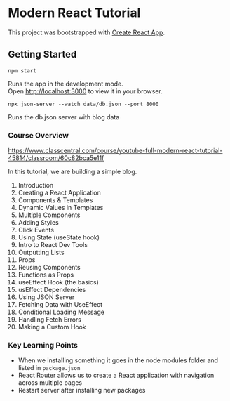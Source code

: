 # Modern React Tutorial 

This project was bootstrapped with [Create React App](https://github.com/facebook/create-react-app).

## Getting Started 

`npm start`

Runs the app in the development mode.\
Open [http://localhost:3000](http://localhost:3000) to view it in your browser.

`npx json-server --watch data/db.json --port 8000`

Runs the db.json server with blog data 

### Course Overview 
https://www.classcentral.com/course/youtube-full-modern-react-tutorial-45814/classroom/60c82bca5e11f

In this tutorial, we are building a simple blog.

1) Introduction 
2) Creating a React Application 
3) Components & Templates 
4) Dynamic Values in Templates 
5) Multiple Components 
6) Adding Styles
7) Click Events 
8) Using State (useState hook)
9) Intro to React Dev Tools 
10) Outputting Lists 
11) Props 
12) Reusing Components 
13) Functions as Props
14) useEffect Hook (the basics)
15) usEffect Dependencies 
16) Using JSON Server 
17) Fetching Data with UseEffect 
18) Conditional Loading Message 
19) Handling Fetch Errors 
20) Making a Custom Hook 

### Key Learning Points
- When we installing something it goes in the node modules folder and listed in `package.json`
- React Router allows us to create a React application with navigation across multiple pages 
- Restart server after installing new packages 











